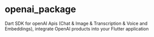 # openai_package
Dart SDK for openAI Apis (Chat &amp; Image &amp; Transcription &amp; Voice and Embeddings), integrate OpenAI products into your Flutter application
